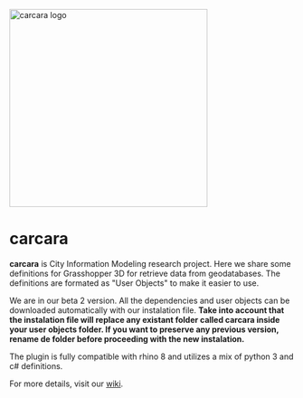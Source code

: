 
<p align="left">
  <img src="https://github.com/led-ufc/carcara/blob/master/_logo_carcar%C3%A1.png" width="350" alt="carcara logo">
</p>  
  
# carcara

**carcara** is City Information Modeling research project. Here we share some definitions for Grasshopper 3D for retrieve data from geodatabases. The definitions are formated as "User Objects" to make it easier to use. 

We are in our beta 2 version. All the dependencies and user objects can be downloaded automatically with our instalation file. **Take into account that the instalation file will replace any existant folder called carcara inside your user objects folder. If you want to preserve any previous version, rename de folder before proceeding with the new instalation.**

The plugin is fully compatible with rhino 8 and utilizes a mix of python 3 and c# definitions. 

For more details, visit our [wiki](https://www.notion.so/led-ufc/Carcar-wiki-wip-2c6f9cce918a4466a3351e7142176a9d). 
